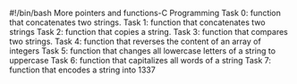 #!/bin/bash
More pointers and functions-C Programming
Task 0: function that concatenates two strings.
Task 1: function that concatenates two strings
Task 2: function that copies a string.
Task 3: function that compares two strings.
Task 4: function that reverses the content of an array of integers
Task 5: function that changes all lowercase letters of a string to uppercase
Task 6: function that capitalizes all words of a string
Task 7: function that encodes a string into 1337
